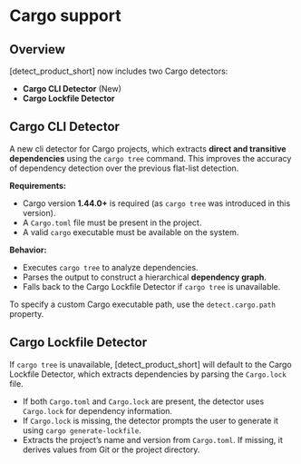 # Cargo support

## Overview  

[detect_product_short] now includes two Cargo detectors:

* **Cargo CLI Detector** (New)  
* **Cargo Lockfile Detector**  

## Cargo CLI Detector  

A new cli detector for Cargo projects, which extracts **direct and transitive dependencies** using the `cargo tree` command. This improves the accuracy of dependency detection over the previous flat-list detection.

**Requirements:**  
* Cargo version **1.44.0+** is required (as `cargo tree` was introduced in this version).  
* A `Cargo.toml` file must be present in the project.  
* A valid `cargo` executable must be available on the system.

**Behavior:**  
* Executes `cargo tree` to analyze dependencies.  
* Parses the output to construct a hierarchical **dependency graph**.  
* Falls back to the Cargo Lockfile Detector if `cargo tree` is unavailable.

To specify a custom Cargo executable path, use the `detect.cargo.path` property.  

## Cargo Lockfile Detector  

If `cargo tree` is unavailable, [detect_product_short] will default to the Cargo Lockfile Detector, which extracts dependencies by parsing the `Cargo.lock` file.

* If both `Cargo.toml` and `Cargo.lock` are present, the detector uses `Cargo.lock` for dependency information.  
* If `Cargo.lock` is missing, the detector prompts the user to generate it using `cargo generate-lockfile`.  
* Extracts the project’s name and version from `Cargo.toml`. If missing, it derives values from Git or the project directory.
